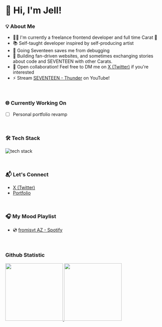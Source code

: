 # 👋 Hi, I'm Jell!

### 💡 About Me

- 🧑‍💻 I'm currently a freelance frontend developer and full time Carat 💎  
- 📚 Self-taught developer inspired by self-producing artist
- 💖 Going Seventeen saves me from debugging
- 🔨 Building fan-driven websites, and sometimes exchanging stories about code and SEVENTEEN with other Carats.
- 📩 Open collaboration! Feel free to DM me on [X (Twitter)](https://x.com/_jellypudding) if you're interested
- ⚡ Stream [SEVENTEEN - Thunder]([https://youtube.com](https://www.youtube.com/watch?v=pS57UX6s-xw)) on YouTube!

<br>

### 🌐 Currently Working On

- [ ] Personal portfolio revamp

<br>

### 🛠  Tech Stack
<img src="https://skillicons.dev/icons?i=js,ts,nodejs,react,nextjs,redux,vite,tailwind,figma,git,vscode&perline=12" alt="tech stack"> <br> 


<br>

  ### 📬 Let's Connect

- [X (Twitter)](https://x.com/_jellypudding)
- [Portfolio](https://jellypudding.netlify.app)
  
<br>

### 🎧 My Mood Playlist
- 💿 [fromisvt AZ - Spotify](https://open.spotify.com/playlist/4w9hmbemZTBt2hM6HJ0gIe?si=a69eec9e6f0146a8)

<br>

### Github Statistic
<p align="left">
<a href="https://github.com/jellpudding">
  <img height="180em" src="https://github-readme-stats-eight-theta.vercel.app/api?username=jellpudding&show_icons=true&theme=algolia&include_all_commits=true&count_private=true"/>
  <img height="180em" src="https://github-readme-stats-eight-theta.vercel.app/api/top-langs/?username=jellpudding&layout=compact&langs_count=8&theme=algolia"/>
</a>
</p>
